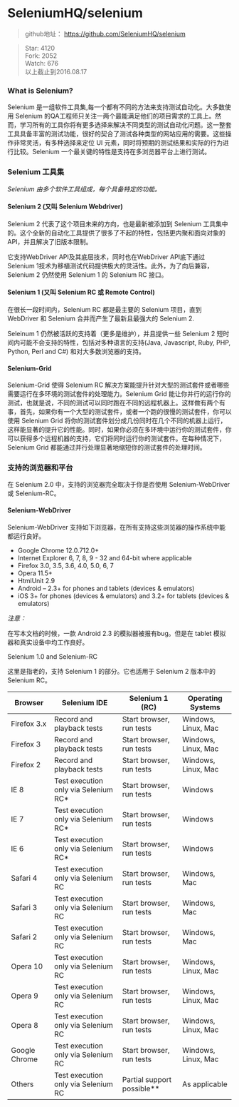# SeleniumHQ/selenium
> github地址： https://github.com/SeleniumHQ/selenium

> Star: 4120  
> Fork: 2052   
> Watch: 676    
> 以上截止到2016.08.17  

### What is Selenium?

Selenium 是一组软件工具集,每一个都有不同的方法来支持测试自动化。大多数使用 Selenium 的QA工程师只关注一两个最能满足他们的项目需求的工具上。然而，学习所有的工具你将有更多选择来解决不同类型的测试自动化问题。这一整套工具具备丰富的测试功能，很好的契合了测试各种类型的网站应用的需要。这些操作非常灵活，有多种选择来定位 UI 元素，同时将预期的测试结果和实际的行为进行比较。Selenium 一个最关键的特性是支持在多浏览器平台上进行测试。

### Selenium 工具集  

*Selenium 由多个软件工具组成，每个具备特定的功能。*

#### Selenium 2 (又叫 Selenium Webdriver)

Selenium 2 代表了这个项目未来的方向，也是最新被添加到 Selenium 工具集中的。这个全新的自动化工具提供了很多了不起的特性，包括更内聚和面向对象的 API，并且解决了旧版本限制。

它支持WebDriver API及其底层技术，同时也在WebDriver API底下通过Selenium 1技术为移植测试代码提供极大的灵活性。此外，为了向后兼容，Selenium 2 仍然使用 Selenium 1 的 Selenium RC 接口。

#### Selenium 1 (又叫 Selenium RC 或 Remote Control)

在很长一段时间内，Selenium RC 都是最主要的 Selenium 项目，直到 WebDriver 和 Selenium 合并而产生了最新且最强大的 Selenium 2.

Seleinum 1 仍然被活跃的支持着（更多是维护），并且提供一些 Selenium 2 短时间内可能不会支持的特性，包括对多种语言的支持(Java, Javascript, Ruby, PHP, Python, Perl and C#) 和对大多数浏览器的支持。 

#### Selenium-Grid   

Selenium-Grid 使得 Selenium RC 解决方案能提升针对大型的测试套件或者哪些需要运行在多环境的测试套件的处理能力。Selenium Grid 能让你并行的运行你的测试，也就是说，不同的测试可以同时跑在不同的远程机器上。这样做有两个有事，首先，如果你有一个大型的测试套件，或者一个跑的很慢的测试套件，你可以使用 Selenium Grid 将你的测试套件划分成几份同时在几个不同的机器上运行，这样能显著的提升它的性能。同时，如果你必须在多环境中运行你的测试套件，你可以获得多个远程机器的支持，它们将同时运行你的测试套件。在每种情况下，Selenium Grid 都能通过并行处理显著地缩短你的测试套件的处理时间。

### 支持的浏览器和平台

在 Selenium 2.0 中，支持的浏览器完全取决于你是否使用 Selenium-WebDriver 或 Selenium-RC。

#### Selenium-WebDriver

Selenium-WebDriver 支持如下浏览器，在所有支持这些浏览器的操作系统中能都运行良好。

* Google Chrome 12.0.712.0+
* Internet Explorer 6, 7, 8, 9 - 32 and 64-bit where applicable
* Firefox 3.0, 3.5, 3.6, 4.0, 5.0, 6, 7
* Opera 11.5+
* HtmlUnit 2.9
* Android – 2.3+ for phones and tablets (devices & emulators)
* iOS 3+ for phones (devices & emulators) and 3.2+ for tablets (devices & emulators)    

*注意：*

在写本文档的时候，一款 Android 2.3 的模拟器被报有bug。但是在 tablet 模拟器和真实设备中均工作良好。

Selenium 1.0 and Selenium-RC

这里是指老的，支持 Selenium 1 的部分。它也适用于 Selenium 2 版本中的 Selenium RC。

|Browser|Selenium IDE|Selenium 1 (RC)|Operating Systems|
|---|---|---|---|
|Firefox 3.x|Record and playback tests|Start browser, run tests|Windows, Linux, Mac|
|Firefox 3|Record and playback tests|Start browser, run tests|Windows, Linux, Mac|
|Firefox 2|Record and playback tests|Start browser, run tests|Windows, Linux, Mac|
|IE 8|Test execution only via Selenium RC*|Start browser, run tests|Windows|
|IE 7|Test execution only via Selenium RC*|Start browser, run tests|Windows|
|IE 6  |  Test execution only via Selenium RC*  |  Start browser, run tests |   Windows|
|Safari 4  |  Test execution only via Selenium RC| Start browser, run tests|    Windows, Mac|
|Safari 3  |  Test execution only via Selenium RC |Start browser, run tests|    Windows, Mac|
|Safari 2  |  Test execution only via Selenium RC | Start browser, run tests |   Windows, Mac|
|Opera 10  |  Test execution only via Selenium RC | Start browser, run tests  |  Windows, Linux, Mac|
|Opera 9 |Test execution only via Selenium RC| Start browser, run tests|    Windows, Linux, Mac|
|Opera 8| Test execution only via Selenium RC| Start browser, run tests|    Windows, Linux, Mac|
|Google Chrome |  Test execution only via Selenium RC| Start browser, run tests  |  Windows, Linux, Mac|
|Others | Test execution only via Selenium RC| Partial support possible** | As applicable|